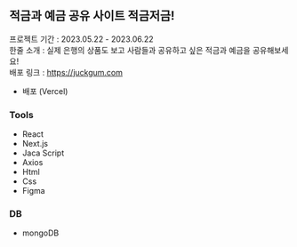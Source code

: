 ## 적금과 예금 공유 사이트 적금저금! 
프로젝트 기간 : 2023.05.22 - 2023.06.22
<br/>
한줄 소개 : 실제 은행의 상품도 보고 사람들과 공유하고 싶은 적금과 예금을 공유해보세요!
<br/>
배포 링크 : https://juckgum.com
- 배포 (Vercel)

### Tools
- React
- Next.js
- Jaca Script
- Axios
- Html
- Css
- Figma

### DB
- mongoDB
